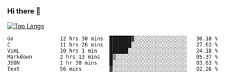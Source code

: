 ### Hi there 👋

<!--
**3Xpl0it3r/3Xpl0it3r** is a ✨ _special_ ✨ repository because its `README.md` (this file) appears on your GitHub profile.

Here are some ideas to get you started:

- 🔭 I’m currently working on ...
- 🌱 I’m currently learning ...
- 👯 I’m looking to collaborate on ...
- 🤔 I’m looking for help with ...
- 💬 Ask me about ...
- 📫 How to reach me: ...
- 😄 Pronouns: ...
- ⚡ Fun fact: ...
-->


[![Top Langs](https://github-readme-stats.vercel.app/api/top-langs/?username=3Xpl0it3r&layout=compact)](https://github.com/3Xpl0it3r/3Xpl0it3r)

<!--START_SECTION:waka-->

```text
Go               12 hrs 30 mins  ███████▓░░░░░░░░░░░░░░░░░   30.18 %
C                11 hrs 26 mins  ███████░░░░░░░░░░░░░░░░░░   27.63 %
VimL             10 hrs 1 min    ██████░░░░░░░░░░░░░░░░░░░   24.18 %
Markdown         2 hrs 13 mins   █▒░░░░░░░░░░░░░░░░░░░░░░░   05.37 %
JSON             1 hr 30 mins    █░░░░░░░░░░░░░░░░░░░░░░░░   03.63 %
Text             56 mins         ▓░░░░░░░░░░░░░░░░░░░░░░░░   02.26 %
```

<!--END_SECTION:waka-->
